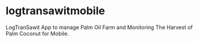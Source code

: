 # logtransawitmobile
LogTranSawit App to manage Palm Oil Farm and Monitoring The Harvest of Palm Coconut for Mobile.
